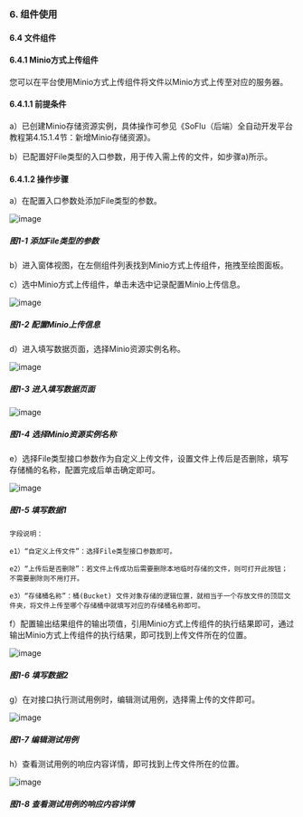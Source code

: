 ### 6. 组件使用

#### 6.4 文件组件

#### 6.4.1 Minio方式上传组件

您可以在平台使用Minio方式上传组件将文件以Minio方式上传至对应的服务器。

#### 6.4.1.1 前提条件

a）已创建Minio存储资源实例，具体操作可参见《SoFlu（后端）全自动开发平台教程第4.15.1.4节：新增Minio存储资源》。

b）已配置好File类型的入口参数，用于传入需上传的文件，如步骤a)所示。

#### 6.4.1.2 操作步骤

a）在配置入口参数处添加File类型的参数。

![image](https://user-images.githubusercontent.com/79617492/209263423-c92e8b76-5187-4703-baac-4435c5cb30b2.png)

##### 图1-1 添加File类型的参数

b）进入窗体视图，在左侧组件列表找到Minio方式上传组件，拖拽至绘图面板。

c）选中Minio方式上传组件，单击未选中记录配置Minio上传信息。

![image](https://user-images.githubusercontent.com/79617492/209263433-7bcb3bd3-5f17-42e7-9f18-e2fa16ff1f6c.png)

##### 图1-2 配置Minio上传信息

d）进入填写数据页面，选择Minio资源实例名称。

![image](https://user-images.githubusercontent.com/79617492/209263449-bc51c534-2d8e-4d9b-b20a-e001b505cb31.png)

##### 图1-3 进入填写数据页面

![image](https://user-images.githubusercontent.com/79617492/209263465-79c4d818-601c-413a-bf01-958024f20a0c.png)

##### 图1-4 选择Minio资源实例名称

e）选择File类型接口参数作为自定义上传文件，设置文件上传后是否删除，填写存储桶的名称，配置完成后单击确定即可。

![image](https://user-images.githubusercontent.com/79617492/209263486-75b6b730-dbae-4904-86a0-5a2f1f163616.png)

##### 图1-5 填写数据1

```
字段说明：

e1）“自定义上传文件”：选择File类型接口参数即可。

e2）“上传后是否删除”：若文件上传成功后需要删除本地临时存储的文件，则可打开此按钮；不需要删除则不用打开。

e3）“存储桶名称”：桶(Bucket) 文件对象存储的逻辑位置，就相当于一个存放文件的顶层文件夹，将文件上传至哪个存储桶中就填写对应的存储桶名称即可。
```

f）配置输出结果组件的输出项值，引用Minio方式上传组件的执行结果即可，通过输出Minio方式上传组件的执行结果，即可找到上传文件所在的位置。

![image](https://user-images.githubusercontent.com/79617492/209263507-903c8565-524a-4020-8791-781a20e0ec4c.png)

##### 图1-6 填写数据2

g）在对接口执行测试用例时，编辑测试用例，选择需上传的文件即可。

![image](https://user-images.githubusercontent.com/79617492/209263527-0cfce0d2-72a5-42a8-a5b1-27c39dc967de.png)

##### 图1-7 编辑测试用例

h）查看测试用例的响应内容详情，即可找到上传文件所在的位置。

![image](https://user-images.githubusercontent.com/79617492/209263535-1dd556b9-7f75-4c01-963b-df9e86ab3f34.png)

##### 图1-8 查看测试用例的响应内容详情
